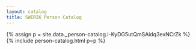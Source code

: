 ```yaml
---
layout: catalog
title: SWERIK Person Catalog
---
```

{% assign p = site.data._person-catalog.i-KyDG5utQmSAidq3exNCrZk %}
{% include person-catalog.html p=p %}

